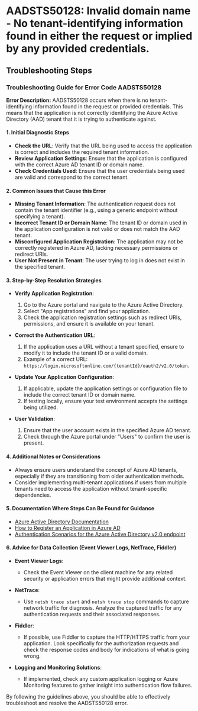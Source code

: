 # AADSTS50128: Invalid domain name - No tenant-identifying information found in either the request or implied by any provided credentials.


## Troubleshooting Steps
### Troubleshooting Guide for Error Code AADSTS50128

**Error Description:**
AADSTS50128 occurs when there is no tenant-identifying information found in the request or provided credentials. This means that the application is not correctly identifying the Azure Active Directory (AAD) tenant that it is trying to authenticate against.

#### **1. Initial Diagnostic Steps**
   - **Check the URL**: Verify that the URL being used to access the application is correct and includes the required tenant information.
   - **Review Application Settings**: Ensure that the application is configured with the correct Azure AD tenant ID or domain name.
   - **Check Credentials Used**: Ensure that the user credentials being used are valid and correspond to the correct tenant.

#### **2. Common Issues that Cause this Error**
   - **Missing Tenant Information**: The authentication request does not contain the tenant identifier (e.g., using a generic endpoint without specifying a tenant).
   - **Incorrect Tenant ID or Domain Name**: The tenant ID or domain used in the application configuration is not valid or does not match the AAD tenant.
   - **Misconfigured Application Registration**: The application may not be correctly registered in Azure AD, lacking necessary permissions or redirect URIs.
   - **User Not Present in Tenant**: The user trying to log in does not exist in the specified tenant.

#### **3. Step-by-Step Resolution Strategies**
   - **Verify Application Registration**:
     1. Go to the Azure portal and navigate to the Azure Active Directory.
     2. Select "App registrations" and find your application.
     3. Check the application registration settings such as redirect URIs, permissions, and ensure it is available on your tenant.

   - **Correct the Authentication URL**:
     1. If the application uses a URL without a tenant specified, ensure to modify it to include the tenant ID or a valid domain.
     2. Example of a correct URL: `https://login.microsoftonline.com/{tenantId}/oauth2/v2.0/token`.

   - **Update Your Application Configuration**:
     1. If applicable, update the application settings or configuration file to include the correct tenant ID or domain name.
     2. If testing locally, ensure your test environment accepts the settings being utilized.

   - **User Validation**:
     1. Ensure that the user account exists in the specified Azure AD tenant.
     2. Check through the Azure portal under "Users" to confirm the user is present.

#### **4. Additional Notes or Considerations**
   - Always ensure users understand the concept of Azure AD tenants, especially if they are transitioning from older authentication methods.
   - Consider implementing multi-tenant applications if users from multiple tenants need to access the application without tenant-specific dependencies.

#### **5. Documentation Where Steps Can Be Found for Guidance**
   - [Azure Active Directory Documentation](https://docs.microsoft.com/en-us/azure/active-directory/)
   - [How to Register an Application in Azure AD](https://docs.microsoft.com/en-us/azure/active-directory/develop/quickstart-register-app)
   - [Authentication Scenarios for the Azure Active Directory v2.0 endpoint](https://docs.microsoft.com/en-us/azure/active-directory/develop/authentication-scenarios)

#### **6. Advice for Data Collection (Event Viewer Logs, NetTrace, Fiddler)**
   - **Event Viewer Logs**: 
     - Check the Event Viewer on the client machine for any related security or application errors that might provide additional context.
  
   - **NetTrace**:
     - Use `netsh trace start` and `netsh trace stop` commands to capture network traffic for diagnosis. Analyze the captured traffic for any authentication requests and their associated responses.
  
   - **Fiddler**:
     - If possible, use Fiddler to capture the HTTP/HTTPS traffic from your application. Look specifically for the authorization requests and check the response codes and body for indications of what is going wrong.
  
   - **Logging and Monitoring Solutions**: 
     - If implemented, check any custom application logging or Azure Monitoring features to gather insight into authentication flow failures.

By following the guidelines above, you should be able to effectively troubleshoot and resolve the AADSTS50128 error.